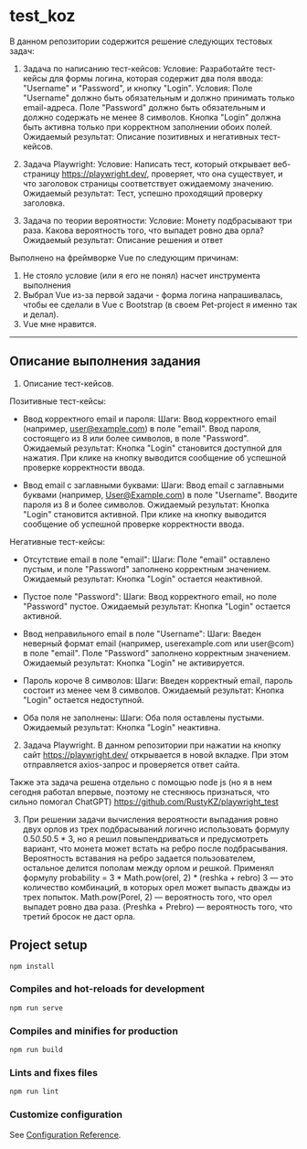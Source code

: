 # test_koz

В данном репозитории содержится решение следующих тестовых задач:

1. Задача по написанию тест-кейсов:
Условие: Разработайте тест-кейсы для формы логина, которая содержит два поля ввода: "Username" и "Password", и кнопку "Login". Условия:
Поле "Username" должно быть обязательным и должно принимать только email-адреса.
Поле "Password" должно быть обязательным и должно содержать не менее 8 символов.
Кнопка "Login" должна быть активна только при корректном заполнении обоих полей.
Ожидаемый результат: Описание позитивных и негативных тест-кейсов.

2. Задача Playwright:
Условие: Написать тест, который открывает веб-страницу https://playwright.dev/, проверяет, что она существует, и что заголовок страницы соответствует ожидаемому значению.
Ожидаемый результат: Тест, успешно проходящий проверку заголовка.

3. Задача по теории вероятности:
Условие: Монету подбрасывают три раза. Какова вероятность того, что выпадет ровно два орла?
Ожидаемый результат: Описание решения и ответ

Выполнено на фреймворке Vue по следующим причинам:
1. Не стояло условие (или я его не понял) насчет инструмента выполнения
2. Выбрал Vue из-за первой задачи - форма логина напрашивалась, чтобы ее сделали в Vue с Bootstrap (в своем Pet-project я именно так и делал).
3. Vue мне нравится.

------------------------------------------------
Описание выполнения задания
------------------------------------------------
1. Описание тест-кейсов.

Позитивные тест-кейсы:
- Ввод корректного email и пароля:
  Шаги: Ввод корректного email (например, user@example.com) в поле "email". Ввод пароля, состоящего из 8 или более символов, в поле "Password".
  Ожидаемый результат: Кнопка "Login" становится доступной для нажатия. При клике на кнопку выводится сообщение об успешной проверке корректности ввода. 

- Ввод email с заглавными буквами:
  Шаги: Ввод email с заглавными буквами (например, User@Example.com) в поле "Username". Вводите пароля из 8 и более символов.
  Ожидаемый результат: Кнопка "Login" становится активной. При клике на кнопку выводится сообщение об успешной проверке корректности ввода. 

Негативные тест-кейсы:
- Отсутствие email в поле "email":
  Шаги: Поле "email" оставлено пустым, и поле "Password" заполнено корректным значением.
  Ожидаемый результат: Кнопка "Login" остается неактивной.

- Пустое поле "Password":
  Шаги: Ввод корректного email, но поле "Password" пустое.
  Ожидаемый результат: Кнопка "Login" остается активной.

- Ввод неправильного email в поле "Username":
  Шаги: Введен неверный формат email (например, userexample.com или user@com) в поле "email". Поле "Password" заполнено корректным значением.
  Ожидаемый результат: Кнопка "Login" не активируется. 

- Пароль короче 8 символов:
  Шаги: Введен корректный email, пароль состоит из менее чем 8 символов.
  Ожидаемый результат: Кнопка "Login" остается недоступной. 

- Оба поля не заполнены:
  Шаги: Оба поля оставлены пустыми.
  Ожидаемый результат: Кнопка "Login" неактивна.

2. Задача Playwright.
В данном репозитории при нажатии на кнопку сайт https://playwright.dev/ открывается в новой вкладке. При этом отправляется axios-запрос и проверяется ответ сайта.

Также эта задача решена отдельно с помощью node js (но я в нем сегодня работал впервые, поэтому не стесняюсь признаться, что сильно помогал ChatGPT) https://github.com/RustyKZ/playwright_test

3. При решении задачи вычисления вероятности выпадания ровно двух орлов из трех подбрасываний логично использовать формулу 0.5*0.5*0.5 * 3, но я решил повыпендриваться и предусмотреть вариант, что монета может встать на ребро после подбрасывания.
   Вероятность вставания на ребро задается пользователем, остальное делится пополам между орлом и решкой.
   Применял формулу probability = 3 * Math.pow(orel, 2) * (reshka + rebro)
   3 — это количество комбинаций, в которых орел может выпасть дважды из трех попыток.
   Math.pow(Porel, 2) — вероятность того, что орел выпадет ровно два раза.
   (Preshka + Prebro) — вероятность того, что третий бросок не даст орла.


## Project setup
```
npm install
```

### Compiles and hot-reloads for development
```
npm run serve
```

### Compiles and minifies for production
```
npm run build
```

### Lints and fixes files
```
npm run lint
```

### Customize configuration
See [Configuration Reference](https://cli.vuejs.org/config/).
